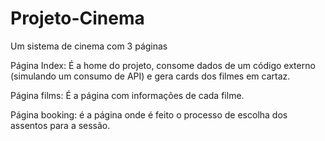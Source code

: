 # Projeto-Cinema
 Um sistema de cinema com 3 páginas
 
 Página Index: É a home do projeto, consome dados de um código externo (simulando um consumo de API) e gera cards dos filmes em cartaz.
 
 Página films: É a página com informações de cada filme.
 
 Página booking: é a página onde é feito o processo de escolha dos assentos para a sessão. 

